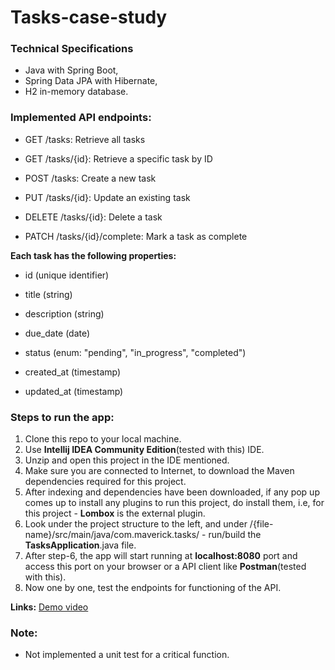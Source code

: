 # Tasks-case-study
### Technical Specifications
+ Java with Spring Boot,
+ Spring Data JPA with Hibernate,
+ H2 in-memory database.

### Implemented API endpoints:

 - GET /tasks: Retrieve all tasks

 - GET /tasks/{id}: Retrieve a specific task by ID

 - POST /tasks: Create a new task

 - PUT /tasks/{id}: Update an existing task

 - DELETE /tasks/{id}: Delete a task

 - PATCH /tasks/{id}/complete: Mark a task as complete

**Each task has the following properties:**
 - id (unique identifier)

 - title (string)

 - description (string)

 - due_date (date)

 - status (enum: "pending", "in_progress", "completed")

 - created_at (timestamp)

 - updated_at (timestamp)

### Steps to run the app:
1. Clone this repo to your local machine.
2. Use **Intellij IDEA Community Edition**(tested with this) IDE.
3. Unzip and open this project in the IDE mentioned.
4. Make sure you are connected to Internet, to download the Maven dependencies required for this project.
5. After indexing and dependencies have been downloaded, if any pop up comes up to install any plugins to run this project, do install them, i.e, for this project - **Lombox** is the external plugin.
6. Look under the project structure to the left, and under /{file-name}/src/main/java/com.maverick.tasks/ - run/build the **TasksApplication**.java file.
7. After step-6, the app will start running at **localhost:8080** port and access this port on your browser or a API client like **Postman**(tested with this).
8. Now one by one, test the endpoints for functioning of the API. 


**Links:**
[Demo video](https://drive.google.com/file/d/1TO16BI4N6GbkmrZ4QoFYQmAFrXkAAL0T/view?usp=sharing)


### Note:
+ Not implemented a unit test for a critical function.


